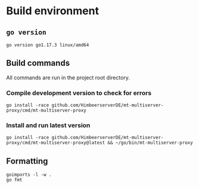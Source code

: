 # Build environment
## `go version`
```
go version go1.17.3 linux/amd64
```
## Build commands
All commands are run in the project root directory.
### Compile development version to check for errors
```
go install -race github.com/HimbeerserverDE/mt-multiserver-proxy/cmd/mt-multiserver-proxy
```
### Install and run latest version
```
go install -race github.com/HimbeerserverDE/mt-multiserver-proxy/cmd/mt-multiserver-proxy@latest && ~/go/bin/mt-multiserver-proxy
```
## Formatting
```
goimports -l -w .
go fmt
```
